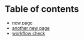 # Table of contents

* [new page](README.md)
* [another new page](another-new-page.md)
* [workflow check](workflow-check.md)
